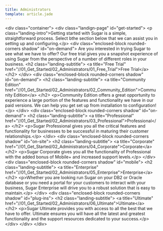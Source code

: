```yaml
---
title: Administrators
template: article.jade
---
```

&lt;div class="container"&gt;
&lt;div class="landign-page" id="get-started"&gt;
&lt;p class="landing-intro"&gt;Getting started with Sugar is a simple, straightforward process. Select bthe section below that we can assist you in setting up and configuring.&lt;/p&gt;
&lt;div class="enclosed-block rounded-corners shadow" id="on-demand"&gt;
Are you interested in trying Sugar to see what we have to offer? Our free trial gives you a snapshot experience of using Sugar from the perspective of a number of different roles in your business.
&lt;h2 class="landing-subtitle"&gt;
&lt;a title="Free Trial" href="//01_Get_Started/02_Administrators/01_Free_Trial"&gt;Free Trial&lt;/a&gt;
&lt;/h2&gt;
&lt;/div&gt;
&lt;div class="enclosed-block rounded-corners shadow" id="on-demand"&gt;
&lt;h2 class="landing-subtitle"&gt;
&lt;a title="Community Edition" href="//01_Get_Started/02_Administrators/02_Community_Edition"&gt;Community Edition&lt;/a&gt;
&lt;/h2&gt;
&lt;p&gt;Community Edition offers a great opportunity to experience a large portion of the features and functionality we have in our paid versions. We can help you get set up from installation to configuration!&lt;/p&gt;
&lt;/div&gt;
&lt;div class="enclosed-block rounded-corners shadow" id="on-demand"&gt;
&lt;h2 class="landing-subtitle"&gt;
&lt;a title="Professional" href="//01_Get_Started/02_Administrators/03_Professional"&gt;Professional&lt;/a&gt;
&lt;/h2&gt;
&lt;p&gt;Sugar Professional gives you all the critical features and functionality for businesses to be successful in maturing their customer relationships.&lt;/p&gt;
&lt;/div&gt;
&lt;div class="enclosed-block rounded-corners shadow" id="on-site"&gt;
&lt;h2 class="landing-subtitle"&gt;
&lt;a title="Corporate" href="//01_Get_Started/02_Administrators/04_Corporate"&gt;Corporate&lt;/a&gt;
&lt;/h2&gt;
&lt;p&gt;Sugar Corporate gives you all the functionality of Professional with the added bonus of Mobile+ and increased support levels.&lt;/p&gt;
&lt;/div&gt;
&lt;div class="enclosed-block rounded-corners shadow" id="mobile"&gt;
&lt;h2 class="landing-subtitle"&gt;
&lt;a title="Enterprise" href="//01_Get_Started/02_Administrators/05_Enterprise"&gt;Enterprise&lt;/a&gt;
&lt;/h2&gt;
&lt;p&gt;Whether you are looking run Sugar on your DB2 or Oracle database or you need a portal for your customers to interact with your business, Sugar Enterprise will drive you to a robust solution that is easy to maintain.&lt;/p&gt;
&lt;/div&gt;
&lt;div class="enclosed-block rounded-corners shadow" id="plug-ins"&gt;
&lt;h2 class="landing-subtitle"&gt;
&lt;a title="Ultimate" href="//01_Get_Started/02_Administrators/06_Ultimate"&gt;Ultimate&lt;/a&gt;
&lt;/h2&gt;
&lt;p&gt;Sugar Ultimate provides you with access to all the best that we have to offer. Ultimate ensures you will have all the latest and greatest functionality and the support resources dedicated to your success.&lt;/p&gt;
&lt;/div&gt;
&lt;/div&gt;
&lt;/div&gt;